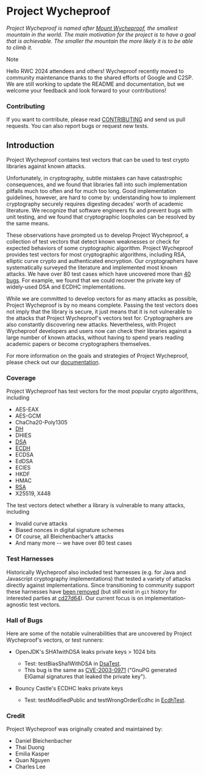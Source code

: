 # Project Wycheproof

*Project Wycheproof is named after
[Mount Wycheproof](https://en.wikipedia.org/wiki/Mount_Wycheproof), the smallest
mountain in the world. The main motivation for the project is to have a goal
that is achievable. The smaller the mountain the more likely it is to be able to
climb it.*

> [!NOTE]
> Hello RWC 2024 attendees and others! Wycheproof recently moved to community
> maintenance thanks to the shared efforts of Google and C2SP.
> We are still working to update the README and documentation,
> but we welcome your feedback and look forward to your contributions!

### Contributing

If you want to contribute, please read [CONTRIBUTING](CONTRIBUTING.md) and send
us pull requests. You can also report bugs or request new tests.

## Introduction

Project Wycheproof contains test vectors that can be used to test crypto
libraries against known attacks.

Unfortunately, in cryptography, subtle mistakes can have catastrophic
consequences, and we found that libraries fall into such implementation
pitfalls much too often and for much too long. Good implementation guidelines,
however, are hard to come by: understanding how to implement cryptography
securely requires digesting decades' worth of academic literature. We recognize
that software engineers fix and prevent bugs with unit testing, and we found
that cryptographic loopholes can be resolved by the same means.

These observations have prompted us to develop Project Wycheproof, a collection
of test vectors that detect known weaknesses or check for expected behaviors of
some cryptographic algorithm. Project Wycheproof provides test vectors for most
cryptographic algorithms, including RSA, elliptic curve crypto and
authenticated encryption. Our cryptographers have systematically surveyed the
literature and implemented most known attacks. We have over 80 test cases which
have uncovered more than [40 bugs](doc/bugs.md). For example, we found that we
could recover the private key of widely-used DSA and ECDHC implementations.

While we are committed to develop vectors for as many attacks as possible,
Project Wycheproof is by no means complete. Passing the test vectors does not
imply that the library is secure, it just means that it is not vulnerable to the
attacks that Project Wycheproof's vectors test for. Cryptographers are also
constantly discovering new attacks. Nevertheless, with Project Wycheproof
developers and users now can check their libraries against a large number of
known attacks, without having to spend years reading academic papers or become
cryptographers themselves.

For more information on the goals and strategies of Project Wycheproof, please
check out our [documentation](doc/).

### Coverage

Project Wycheproof has test vectors for the most popular crypto algorithms,
including

- AES-EAX
- AES-GCM
- ChaCha20-Poly1305
- [DH](doc/dh.md)
- DHIES
- [DSA](doc/dsa.md)
- [ECDH](doc/ecdh.md)
- ECDSA
- EdDSA
- ECIES
- HKDF
- HMAC
- [RSA](doc/rsa.md)
- X25519, X448

The test vectors detect whether a library is vulnerable to many attacks,
including

*   Invalid curve attacks
*   Biased nonces in digital signature schemes
*   Of course, all Bleichenbacher’s attacks
*   And many more -- we have over 80 test cases

### Test Harnesses

Historically Wycheproof also included test harnesses (e.g. for Java and
Javascript cryptography implementations) that tested a variety of attacks
directly against implementations. Since transitioning to community support
these harnesses have [been removed][harness-rm] (but still exist in `git`
history for interested parties at [cd27d64]). Our current focus is on
implementation-agnostic test vectors.

[harness-rm]: https://github.com/C2SP/wycheproof/commit/d9b8297cc998fd1a11e64cdd585a671e8923f48b
[cd27d64]: https://github.com/C2SP/wycheproof/tree/cd27d6419bedd83cbd24611ec54b6d4bfdb0cdca

### Hall of Bugs

Here are some of the notable vulnerabilities that are uncovered by
Project Wycheproof's vectors, or test runners:

*   OpenJDK's SHA1withDSA leaks private keys > 1024 bits
    *   Test: testBiasSha1WithDSA in [DsaTest][dsa-test].
    *   This bug is the same as [CVE-2003-0971][cve-2003-0971] ("GnuPG generated
        ElGamal signatures that leaked the private key").

*   Bouncy Castle's ECDHC leaks private keys
    *   Test: testModifiedPublic and testWrongOrderEcdhc in
        [EcdhTest][ecdh-test].

[dsa-test]: https://github.com/google/wycheproof/blob/master/java/com/google/security/wycheproof/testcases/DsaTest.java
[cve-2003-0971]: https://web.nvd.nist.gov/view/vuln/detail?vulnId=CVE-2003-0971
[ecdh-test]: https://github.com/google/wycheproof/blob/master/java/com/google/security/wycheproof/testcases/EcdhTest.java

### Credit

Project Wycheproof was originally created and maintained by:

*   Daniel Bleichenbacher
*   Thai Duong
*   Emilia Kasper
*   Quan Nguyen
*   Charles Lee
